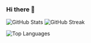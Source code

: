 ### Hi there 👋

<!--
**MageziArthur/MageziArthur** is a ✨ _special_ ✨ repository because its `README.md` (this file) appears on your GitHub profile.

-->

![GitHub Stats](https://github-readme-stats.vercel.app/api?username=MageziArthur&show_icons=true) ![GitHub Streak](https://github-readme-streak-stats.herokuapp.com/?user=MageziArthur)

![Top Languages](https://github-readme-stats.vercel.app/api/top-langs/?username=MageziArthur) 




